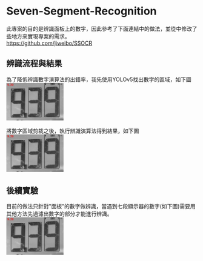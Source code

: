 # Seven-Segment-Recognition
此專案的目的是辨識面板上的數字，因此參考了下面連結中的做法，並從中修改了些地方來實現專案的需求。  
https://github.com/jiweibo/SSOCR

## 辨識流程與結果
為了降低辨識數字演算法的出錯率，我先使用YOLOv5找出數字的區域，如下圖  
<img src="img/test15_1.png" width="30%"/>

將數字區域剪裁之後，執行辨識演算法得到結果，如下圖  
<img src="img/result.png" width="30%"/>

## 後續實驗
目前的做法只針對"面板"的數字做辨識，當遇到七段顯示器的數字(如下圖)需要用其他方法先過濾出數字的部分才能進行辨識。  
<img src="img/result.png" width="30%"/>
